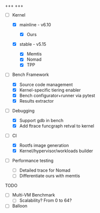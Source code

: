 +++
+++

- [ ] Kernel

  - [x] mainline - v6.10

    - [x] Ours
  - [x] stable - v5.15

    - [x] Memtis
    - [x] Nomad
    - [x] TPP
- [ ] Bench Framework

  - [x] Source code management
  - [x] Kernel-specific tiering enabler
  - [x] Bench configurator+runner via pytest
  - [x] Results extractor
- [ ] Debugging

  - [x] Support gdb in bench
  - [x] Add ftrace funcgraph retval to kernel
- [ ] CI

  - [x] Rootfs image generation
  - [x] Kernel/hypervisor/workloads builder
- [ ] Performance testing

  - [ ] Detailed trace for Nomad
  - [ ] Differentiate ours with memtis

TODO

- [ ] Multi-VM Benchmark
  - [ ] Scalability? From 0 to 64?
- [ ] Balloon
